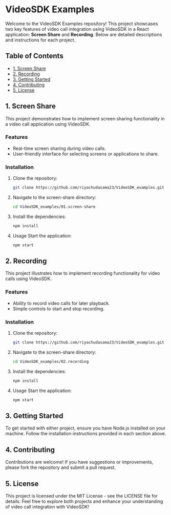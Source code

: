 # VideoSDK Examples

Welcome to the VideoSDK Examples repository! This project showcases two key features of video call integration using VideoSDK in a React application: **Screen Share** and **Recording**. Below are detailed descriptions and instructions for each project.

## Table of Contents
- [1. Screen Share](#1-screen-share)
- [2. Recording](#2-recording)
- [3. Getting Started](#3-getting-started)
- [4. Contributing](#4-contributing)
- [5. License](#5-license)

## 1. Screen Share

This project demonstrates how to implement screen sharing functionality in a video call application using VideoSDK.

### Features
- Real-time screen sharing during video calls.
- User-friendly interface for selecting screens or applications to share.

### Installation

1. Clone the repository:
   ```bash
   git clone https://github.com/riyachudasama23/VideoSDK_examples.git
   ```
2. Navigate to the screen-share directory:
    ```bash
    cd VideoSDK_examples/01.screen-share
    ```

3. Install the dependencies:
    ```bash
    npm install
    ```

4. Usage
  Start the application:
    ```bash
    npm start
    ```
## 2. Recording

This project illustrates how to implement recording functionality for video calls using VideoSDK.

### Features
- Ability to record video calls for later playback.
- Simple controls to start and stop recording.

### Installation

1. Clone the repository:
   ```bash
   git clone https://github.com/riyachudasama23/VideoSDK_examples.git
   ```
2. Navigate to the screen-share directory:
    ```bash
    cd VideoSDK_examples/02.recording
    ```

3. Install the dependencies:
    ```bash
    npm install
    ```

4. Usage
  Start the application:
    ```bash
    npm start
    ```

## 3. Getting Started
To get started with either project, ensure you have Node.js installed on your machine. Follow the installation instructions provided in each section above.

## 4. Contributing
Contributions are welcome! If you have suggestions or improvements, please fork the repository and submit a pull request.

## 5. License
This project is licensed under the MIT License - see the LICENSE file for details. Feel free to explore both projects and enhance your understanding of video call integration with VideoSDK!

   
